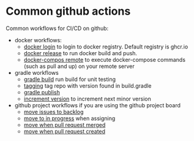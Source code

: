 # Common github actions

Common workflows for CI/CD on github:

* docker workflows:
  * [docker login](./.github/workflows/docker-login.yml) to login to docker registry. Default registry is ghcr.io
  * [docker release](./.github/workflows/docker-docker-release.yml) to run docker build and push.
  * [docker-compos remote](./.github/workflows/docker-compose-remote.yml) to execute docker-compose commands (such as pull and up) on your remote server
* gradle workflows
  * [gradle build](./.github/workflows/gradle-build.yml) run build for unit testing
  * [tagging](.github/workflows/gradle-tag-version.yml) tag repo with version found in build.gradle
  * [gradle publish](./.github/workflows/gradle-publish.yml)
  * [increment version](./.github/workflows/gradle-increment-version.yml) to increment next minor version
* github project workflows if you are using the github project board
  * [move issues to backlog](./.github/workflows/github-issue-move-to-backlog.yml)
  * [move to in progress](./.github/workflows/github-issue-move-to-inprogress.yml) when assigning
  * [move when pull request merged](./.github/workflows/github-issue-move-when-pr-merged.yml)
  * [move when pull request created](./.github/workflows/github-issue-move-when-pr-created.yml)

